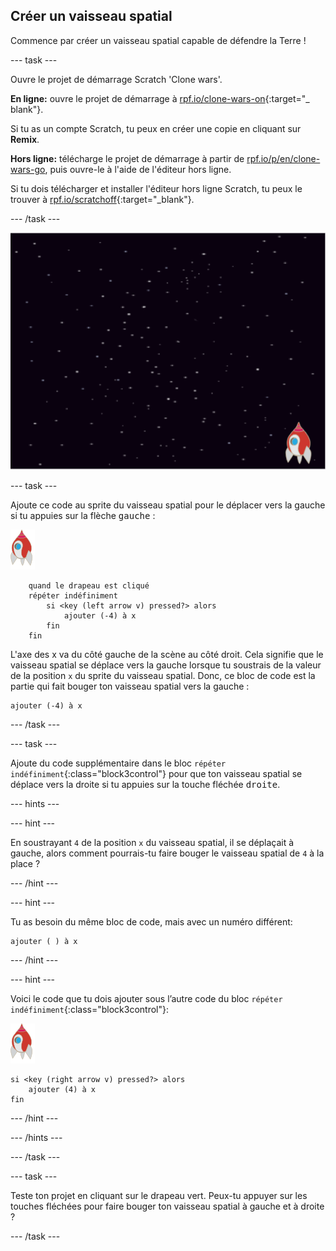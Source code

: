 ## Créer un vaisseau spatial

Commence par créer un vaisseau spatial capable de défendre la Terre !

\--- task \---

Ouvre le projet de démarrage Scratch 'Clone wars'.

**En ligne:** ouvre le projet de démarrage à [rpf.io/clone-wars-on](http://rpf.io/clone-wars-on){:target="_ blank"}.

Si tu as un compte Scratch, tu peux en créer une copie en cliquant sur **Remix**.

**Hors ligne:** télécharge le projet de démarrage à partir de [rpf.io/p/en/clone-wars-go](http://rpf.io/p/en/clone-wars-go), puis ouvre-le à l'aide de l'éditeur hors ligne.

Si tu dois télécharger et installer l'éditeur hors ligne Scratch, tu peux le trouver à [rpf.io/scratchoff](https://rpf.io/scratchoff){:target="_blank"}.

\--- /task \---

![projet de démarrage](images/starter-project.png)

\--- task \---

Ajoute ce code au sprite du vaisseau spatial pour le déplacer vers la gauche si tu appuies sur la flèche <kbd>gauche</kbd> :

![sprite de roquette](images/rocket-sprite.png)

```blocks3
    quand le drapeau est cliqué
    répéter indéfiniment
        si <key (left arrow v) pressed?> alors
            ajouter (-4) à x
        fin
    fin
```

L'axe des x va du côté gauche de la scène au côté droit. Cela signifie que le vaisseau spatial se déplace vers la gauche lorsque tu soustrais de la valeur de la position `x` du sprite du vaisseau spatial. Donc, ce bloc de code est la partie qui fait bouger ton vaisseau spatial vers la gauche :

```blocks3
ajouter (-4) à x
```

\--- /task \---

\--- task \---

Ajoute du code supplémentaire dans le bloc `répéter indéfiniment`{:class="block3control"} pour que ton vaisseau spatial se déplace vers la droite si tu appuies sur la touche fléchée <kbd>droite</kbd>.

\--- hints \---

\--- hint \---

En soustrayant `4` de la position `x` du vaisseau spatial, il se déplaçait à gauche, alors comment pourrais-tu faire bouger le vaisseau spatial de `4` à la place ?

\--- /hint \---

\--- hint \---

Tu as besoin du même bloc de code, mais avec un numéro différent:

```blocks3
ajouter ( ) à x
```

\--- /hint \---

\--- hint \---

Voici le code que tu dois ajouter sous l’autre code du bloc `répéter indéfiniment`{:class="block3control"}:

![sprite de roquette](images/rocket-sprite.png)

```blocks3
si <key (right arrow v) pressed?> alors
    ajouter (4) à x
fin
```

\--- /hint \---

\--- /hints \---

\--- /task \---

\--- task \---

Teste ton projet en cliquant sur le drapeau vert. Peux-tu appuyer sur les touches fléchées pour faire bouger ton vaisseau spatial à gauche et à droite ?

\--- /task \---